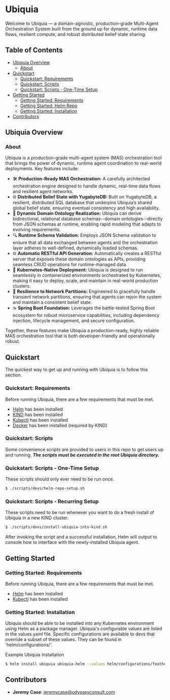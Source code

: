 # Ubiquia

Welcome to Ubiquia — a domain-agnostic, production-grade Multi-Agent Orchestration System built from the ground up for dynamic, runtime data flows, resilient compute, and robust distributed belief state sharing.

## Table of Contents

* [Ubiquia Overview](#ubiquia-overview)
    * [About](#about)
* [Quickstart](#quickstart)
    * [Quickstart: Requirements](#quick-start-requirements)
    * [Quickstart: Scripts](#quick-start-scripts)
    * [Quickstart: Scripts - One-Time Setup](#quick-start-scripts-one-time-setup)
* [Getting Started](#getting-started)
    * [Getting Started: Requirements](#getting-started-requirements)
    * [Getting Started: Helm Repo](#getting-started-helm-repo)
    * [Getting Started: Installation](#getting-started-installation)
* [Contributors](#contributors)

## Ubiquia Overview

### About
Ubiquia is a production-grade multi-agent system (MAS) orchestration tool that brings the power of dynamic, runtime agent coordination to real-world deployments. Key features include:

- 🛠️ **Production-Ready MAS Orchestration:** A carefully architected orchestration engine designed to handle dynamic, real-time data flows and resilient agent networks.
- 🌐 **Distributed Belief State with YugabyteDB:** Built on YugabyteDB, a resilient, distributed SQL database that underpins Ubiquia’s shared global belief state, ensuring eventual consistency and high availability.
- 🔄 **Dynamic Domain Ontology Realization:** Ubiquia can derive bidirectional, relational database schemas--domain ontologies--directly from JSON schemas at runtime, enabling rapid modeling that adapts to evolving requirements.
- 🔍 **Runtime Schema Validation:** Employs JSON Schema validation to ensure that all data exchanged between agents and the orchestration layer adheres to well-defined, dynamically loaded schemas.
- 🌐 **Automatic RESTful API Generation:** Automatically creates a RESTful server that exposes these domain ontologies as APIs, providing seamless CRUD operations for runtime-managed data.
- 🚀 **Kubernetes-Native Deployment:** Ubiquia is designed to run seamlessly in containerized environments orchestrated by Kubernetes, making it easy to deploy, scale, and maintain in real-world production clusters.
- 🔄 **Resilience to Network Partitions:** Engineered to gracefully handle transient network partitions, ensuring that agents can rejoin the system and maintain a consistent belief state.
- ☕ **Spring Boot Foundation:** Leverages the battle-tested Spring Boot ecosystem for robust microservice capabilities, including dependency injection, lifecycle management, and secure configuration.

Together, these features make Ubiquia a production-ready, highly reliable MAS orchestration tool that is both developer-friendly and operationally robust.

## Quickstart
The quickest way to get up and running with Ubiquia is to follow this section.

### Quickstart: Requirements
Before running Ubiquia, there are a few requirements that must be met.

- [Helm](https://helm.sh/docs/intro/install/) has been installed 
- [KIND](https://kind.sigs.k8s.io/docs/user/quick-start/#installing-with-go-install) has been installed
- [Kubectl](https://kubernetes.io/docs/tasks/tools/) has been installed
- [Docker](https://docs.docker.com/engine/install/) has been installed (required by KIND)

### Quickstart: Scripts
Some convenience scripts are provided to users in this repo to get users up and running. ***The scripts must be executed in the root Ubiquia directory.***

### Quickstart: Scripts - One-Time Setup
These scripts should only ever need to be run once.
```bash
$ ./scripts/devs/helm-repo-setup.sh
```

### Quickstart: Scripts - Recurring Setup
These scripts need to be run whenever you want to do a fresh install of Ubiquia in a new KIND cluster.

```bash
$ ./scripts/devs/install-ubiquia-into-kind.sh
```

After invoking the script and a successful installation, Helm will output to console how to interface with the newly-installed Ubiquia agent.


## Getting Started

### Getting Started: Requirements
Before running Ubiquia, there are a few requirements that must be met.

- [Helm](https://helm.sh/docs/intro/install/) has been installed 
- [Kubectl](https://kubernetes.io/docs/tasks/tools/) has been installed


### Getting Started: Installation
Ubiquia should be able to be installed into any Kubernetes environment using Helm as a package manager. Ubiquia's configurable values are listed in the values.yaml file. Specific configurations are available to devs that override a subset of these values. They can be found in 'helm/configurations/'.

Example Ubiquia Installation
```bash
$ helm install ubiquia ubiquia-helm --values helm/configurations/featherwweight.yaml -n ubiquia
```

## Contributors
* __Jeremy Case__: jeremycase@odysseyconsult.com
